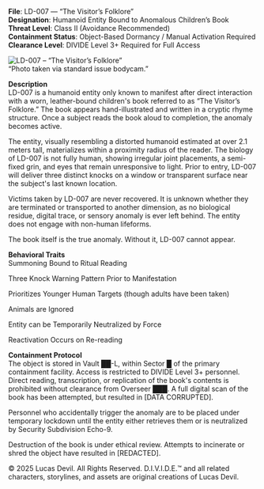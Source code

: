 **File**: LD-007 — “The Visitor’s Folklore”  
**Designation**: Humanoid Entity Bound to Anomalous Children’s Book  
**Threat Level**: Class II (Avoidance Recommended)  
**Containment Status**: Object-Based Dormancy / Manual Activation Required  
**Clearance Level**: DIVIDE Level 3+ Required for Full Access  

![LD-007 – “The Visitor’s Folklore”](https://pbs.twimg.com/media/GqwYRhCXUAAB2vQ?format=jpg&name=large)  
“Photo taken via standard issue bodycam.”

**Description**  
LD-007 is a humanoid entity only known to manifest after direct interaction with a worn, leather-bound children's book referred to as “The Visitor’s Folklore.” The book appears hand-illustrated and written in a cryptic rhyme structure. Once a subject reads the book aloud to completion, the anomaly becomes active.

The entity, visually resembling a distorted humanoid estimated at over 2.1 meters tall, materializes within a proximity radius of the reader. The biology of LD-007 is not fully human, showing irregular joint placements, a semi-fixed grin, and eyes that remain unresponsive to light. Prior to entry, LD-007 will deliver three distinct knocks on a window or transparent surface near the subject's last known location.

Victims taken by LD-007 are never recovered. It is unknown whether they are terminated or transported to another dimension, as no biological residue, digital trace, or sensory anomaly is ever left behind. The entity does not engage with non-human lifeforms.

The book itself is the true anomaly. Without it, LD-007 cannot appear.

**Behavioral Traits**  
Summoning Bound to Ritual Reading

Three Knock Warning Pattern Prior to Manifestation

Prioritizes Younger Human Targets (though adults have been taken)

Animals are Ignored

Entity can be Temporarily Neutralized by Force

Reactivation Occurs on Re-reading

**Containment Protocol**  
The object is stored in Vault ██-L, within Sector █ of the primary containment facility. Access is restricted to DIVIDE Level 3+ personnel.
Direct reading, transcription, or replication of the book's contents is prohibited without clearance from Overseer ███.
A full digital scan of the book has been attempted, but resulted in [DATA CORRUPTED].

Personnel who accidentally trigger the anomaly are to be placed under temporary lockdown until the entity either retrieves them or is neutralized by Security Subdivision Echo-9.

Destruction of the book is under ethical review. Attempts to incinerate or shred the object have resulted in [REDACTED].






© 2025 Lucas Devil. All Rights Reserved.
D.I.V.I.D.E.™ and all related characters, storylines, and assets are original creations of Lucas Devil.
